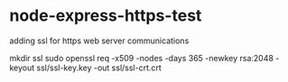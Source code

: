 # node-express-https-test
adding ssl for https web server communications

mkdir ssl
sudo openssl req -x509 -nodes -days 365 -newkey rsa:2048 -keyout ssl/ssl-key.key -out ssl/ssl-crt.crt